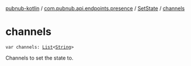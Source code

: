 [pubnub-kotlin](../../index.md) / [com.pubnub.api.endpoints.presence](../index.md) / [SetState](index.md) / [channels](./channels.md)

# channels

`var channels: `[`List`](https://kotlinlang.org/api/latest/jvm/stdlib/kotlin.collections/-list/index.html)`<`[`String`](https://kotlinlang.org/api/latest/jvm/stdlib/kotlin/-string/index.html)`>`

Channels to set the state to.

